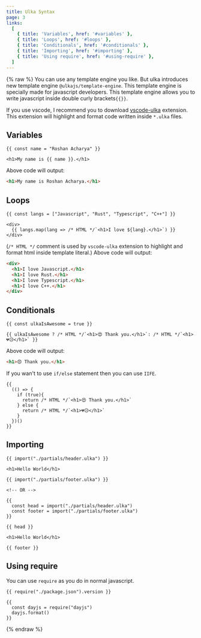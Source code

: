 ```yaml
---
title: Ulka Syntax
page: 3
links:
  [
    { title: 'Variables', href: '#variables' },
    { title: 'Loops', href: '#loops' },
    { title: 'Conditionals', href: '#conditionals' },
    { title: 'Importing', href: '#importing' },
    { title: 'Using require', href: '#using-require' },
  ]
---
```


{% raw %}
You can use any template engine you like. But ulka introduces new template engine `@ulkajs/template-engine`. This template engine is specially made for javascript developers. This template engine allows you to write javascript inside double curly brackets`{{}}`.

If you use vscode, I recommend you to download [vscode-ulka](https://marketplace.visualstudio.com/items?itemName=Roshan.ulka-language-support) extension. This extension will highlight and format code written inside `*.ulka` files.

## Variables

```ulka
{{ const name = "Roshan Acharya" }}

<h1>My name is {{ name }}.</h1>
```

Above code will output:

```html
<h1>My name is Roshan Acharya.</h1>
```

## Loops

```ulka
{{ const langs = ["Javascript", "Rust", "Typescript", "C++"] }}

<div>
  {{ langs.map(lang => /* HTML */`<h1>I love ${lang}.</h1>`) }}
</div>
```

(`/* HTML */` comment is used by `vscode-ulka` extension to highlight and format html inside template literal.)
Above code will output:

```html
<div>
  <h1>I love Javascript.</h1>
  <h1>I love Rust.</h1>
  <h1>I love Typescript.</h1>
  <h1>I love C++.</h1>
</div>
```

## Conditionals

```ulka
{{ const ulkaIsAwesome = true }}

{{ ulkaIsAwesome ? /* HTML */`<h1>😍 Thank you.</h1>`: /* HTML */`<h1>💔😥</h1>` }}
```

Above code will output:

```html
<h1>😍 Thank you.</h1>
```

If you wan't to use `if/else` statement then you can use `IIFE`.

```ulka
{{
  (() => {
    if (true){
      return /* HTML */`<h1>😍 Thank you.</h1>`
    } else {
      return /* HTML */`<h1>💔😥</h1>`
    }
  })()
}}
```

## Importing

```ulka
{{ import("./partials/header.ulka") }}

<h1>Hello World</h1>

{{ import("./partials/footer.ulka") }}

<!-- OR -->

{{
  const head = import("./partials/header.ulka")
  const footer = import("./partials/footer.ulka")
}}

{{ head }}

<h1>Hello World</h1>

{{ footer }}
```

## Using require

You can use `require` as you do in normal javascript.

```ulka
{{ require("./package.json").version }}

{{
  const dayjs = require("dayjs")
  dayjs.format()
}}
```

{% endraw %}
